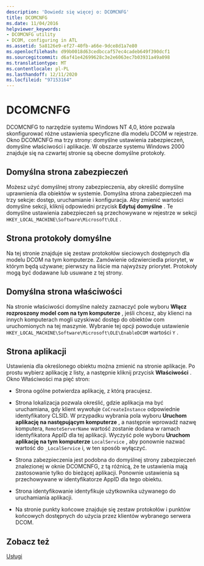 ```yaml
---
description: 'Dowiedz się więcej o: DCOMCNFG'
title: DCOMCNFG
ms.date: 11/04/2016
helpviewer_keywords:
- DCOMCNFG utility
- DCOM, configuring in ATL
ms.assetid: 5a8126e9-ef27-40fb-a66e-9dce8d1a7e80
ms.openlocfilehash: d99b0018d63cedbccaf57ec4cadeb649f390dcf1
ms.sourcegitcommit: d6af41e42699628c3e2e6063ec7b03931a49a098
ms.translationtype: MT
ms.contentlocale: pl-PL
ms.lasthandoff: 12/11/2020
ms.locfileid: "97153164"
---
```

# <a name="dcomcnfg"></a>DCOMCNFG

DCOMCNFG to narzędzie systemu Windows NT 4,0, które pozwala skonfigurować różne ustawienia specyficzne dla modelu DCOM w rejestrze. Okno DCOMCNFG ma trzy strony: domyślne ustawienia zabezpieczeń, domyślne właściwości i aplikacje. W obszarze systemu Windows 2000 znajduje się na czwartej stronie są obecne domyślne protokoły.

## <a name="default-security-page"></a>Domyślna strona zabezpieczeń

Możesz użyć domyślnej strony zabezpieczenia, aby określić domyślne uprawnienia dla obiektów w systemie. Domyślna strona zabezpieczeń ma trzy sekcje: dostęp, uruchamianie i konfiguracja. Aby zmienić wartości domyślne sekcji, kliknij odpowiedni przycisk **Edytuj domyślne** . Te domyślne ustawienia zabezpieczeń są przechowywane w rejestrze w sekcji `HKEY_LOCAL_MACHINE\Software\Microsoft\OLE` .

## <a name="default-protocols-page"></a>Strona protokoły domyślne

Na tej stronie znajduje się zestaw protokołów sieciowych dostępnych dla modelu DCOM na tym komputerze. Zamówienie odzwierciedla priorytet, w którym będą używane; pierwszy na liście ma najwyższy priorytet. Protokoły mogą być dodawane lub usuwane z tej strony.

## <a name="default-properties-page"></a>Domyślna strona właściwości

Na stronie właściwości domyślne należy zaznaczyć pole wyboru **Włącz rozproszony model com na tym komputerze** , jeśli chcesz, aby klienci na innych komputerach mogli uzyskiwać dostęp do obiektów com uruchomionych na tej maszynie. Wybranie tej opcji powoduje ustawienie `HKEY_LOCAL_MACHINE\Software\Microsoft\OLE\EnableDCOM` wartości `Y` .

## <a name="applications-page"></a>Strona aplikacji

Ustawienia dla określonego obiektu można zmienić na stronie aplikacje. Po prostu wybierz aplikację z listy, a następnie kliknij przycisk **Właściwości** . Okno Właściwości ma pięć stron:

- Strona ogólne potwierdza aplikację, z którą pracujesz.

- Strona lokalizacja pozwala określić, gdzie aplikacja ma być uruchamiana, gdy klient wywołuje `CoCreateInstance` odpowiednie identyfikatory CLSID. W przypadku wybrania pola wyboru **Uruchom aplikację na następującym komputerze** , a następnie wprowadź nazwę komputera, `RemoteServerName` wartość zostanie dodana w ramach identyfikatora AppID dla tej aplikacji. Wyczyść pole wyboru **Uruchom aplikację na tym komputerze** `LocalService` , aby ponownie nazwać wartość do `_LocalService` i, w ten sposób wyłączyć.

- Strona zabezpieczenia jest podobna do domyślnej strony zabezpieczeń znalezionej w oknie DCOMCNFG, z tą różnicą, że te ustawienia mają zastosowanie tylko do bieżącej aplikacji. Ponownie ustawienia są przechowywane w identyfikatorze AppID dla tego obiektu.

- Strona identyfikowanie identyfikuje użytkownika używanego do uruchamiania aplikacji.

- Na stronie punkty końcowe znajduje się zestaw protokołów i punktów końcowych dostępnych do użycia przez klientów wybranego serwera DCOM.

## <a name="see-also"></a>Zobacz też

[Usługi](../atl/atl-services.md)
